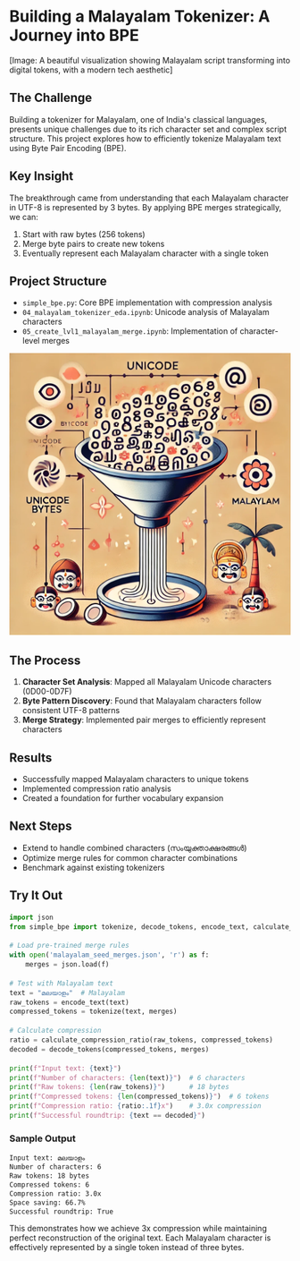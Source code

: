 # Building a Malayalam Tokenizer: A Journey into BPE

[Image: A beautiful visualization showing Malayalam script transforming into digital tokens, with a modern tech aesthetic]

## The Challenge
Building a tokenizer for Malayalam, one of India's classical languages, presents unique challenges due to its rich character set and complex script structure. This project explores how to efficiently tokenize Malayalam text using Byte Pair Encoding (BPE).

## Key Insight
The breakthrough came from understanding that each Malayalam character in UTF-8 is represented by 3 bytes. By applying BPE merges strategically, we can:
1. Start with raw bytes (256 tokens)
2. Merge byte pairs to create new tokens
3. Eventually represent each Malayalam character with a single token

## Project Structure
- `simple_bpe.py`: Core BPE implementation with compression analysis
- `04_malayalam_tokenizer_eda.ipynb`: Unicode analysis of Malayalam characters
- `05_create_lvl1_malayalam_merge.ipynb`: Implementation of character-level merges

![alt text](image.png)

## The Process
1. **Character Set Analysis**: Mapped all Malayalam Unicode characters (0D00-0D7F)
2. **Byte Pattern Discovery**: Found that Malayalam characters follow consistent UTF-8 patterns
3. **Merge Strategy**: Implemented pair merges to efficiently represent characters

## Results
- Successfully mapped Malayalam characters to unique tokens
- Implemented compression ratio analysis
- Created a foundation for further vocabulary expansion


## Next Steps
- Extend to handle combined characters (സംയുക്താക്ഷരങ്ങൾ)
- Optimize merge rules for common character combinations
- Benchmark against existing tokenizers

## Try It Out
```python
import json
from simple_bpe import tokenize, decode_tokens, encode_text, calculate_compression_ratio

# Load pre-trained merge rules
with open('malayalam_seed_merges.json', 'r') as f:
    merges = json.load(f)

# Test with Malayalam text
text = "മലയാളം"  # Malayalam
raw_tokens = encode_text(text)
compressed_tokens = tokenize(text, merges)

# Calculate compression
ratio = calculate_compression_ratio(raw_tokens, compressed_tokens)
decoded = decode_tokens(compressed_tokens, merges)

print(f"Input text: {text}")
print(f"Number of characters: {len(text)}")  # 6 characters
print(f"Raw tokens: {len(raw_tokens)}")      # 18 bytes
print(f"Compressed tokens: {len(compressed_tokens)}")  # 6 tokens
print(f"Compression ratio: {ratio:.1f}x")    # 3.0x compression
print(f"Successful roundtrip: {text == decoded}")
```

### Sample Output
```
Input text: മലയാളം
Number of characters: 6
Raw tokens: 18 bytes
Compressed tokens: 6
Compression ratio: 3.0x
Space saving: 66.7%
Successful roundtrip: True
```

This demonstrates how we achieve 3x compression while maintaining perfect reconstruction of the original text. Each Malayalam character is effectively represented by a single token instead of three bytes.
